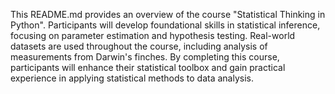 This README.md provides an overview of the course "Statistical Thinking in Python". Participants will develop foundational skills in statistical inference, focusing on parameter estimation and hypothesis testing. Real-world datasets are used throughout the course, including analysis of measurements from Darwin's finches. By completing this course, participants will enhance their statistical toolbox and gain practical experience in applying statistical methods to data analysis.
